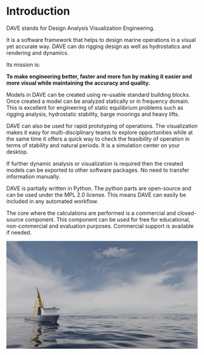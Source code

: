# Introduction

DAVE stands for Design Analysis Visualization Engineering.

It is a software framework that helps to design marine operations in a visual yet accurate way. DAVE can do rigging design as well as hydrostatics and rendering and dynamics.

Its mission is:

**To make engineering better, faster and more fun by making it easier and more visual while maintaining the accuracy and quality.**

Models in DAVE can be created using re-usable standard building blocks. Once created a model can be analyzed statically or in frequency domain. This is excellent for engineering of static equilibrium problems such as rigging analysis, hydrostatic stability, barge moorings and heavy lifts.

DAVE can also be used for rapid prototyping of operations. The visualization makes it easy for multi-disciplinary teams to explore opportunities while at the same time it offers a quick way to check the feasibility of operation in terms of stability and natural periods. It is a simulation center on your desktop.

If further dynamic analysis or visualization is required then the created models can be exported to other software packages. No need to transfer information manually.

DAVE is partially written in Python. The python parts are open-source and can be used under the MPL 2.0 license. This means DAVE can easily be included in any automated workflow.

The core where the calculations are performed is a commercial and closed-source component. This component can be used for free for educational, non-commercial and evaluation purposes. Commercial support is available if needed.

![nodes_in_gui](images/introduction_1.jpg)